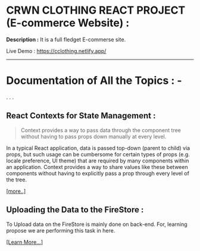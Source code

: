 # CRWN CLOTHING REACT PROJECT (E-commerce Website) :

**Description :**
It is a full fledget E-commerse site.

Live Demo : https://cclothing.netlify.app/

----

# Documentation of All the Topics : -

.
.
.

## React Contexts for State Management :

> Context provides a way to pass data through the component tree without having to pass props down manually at every level.

In a typical React application, data is passed top-down (parent to child) via props, but such usage can be cumbersome for certain types of props (e.g. locale preference, UI theme) that are required by many components within an application. Context provides a way to share values like these between components without having to explicitly pass a prop through every level of the tree.

[[more..]](src/contexts/context-note.md)

## Uploading the Data to the FireStore :

To Upload data on the FireStore is mainly done on back-end. For, learning propose we are performing this task in here.

[[Learn More...]](./src/utils/firebase/uploading_data_on_fireStore.md)


